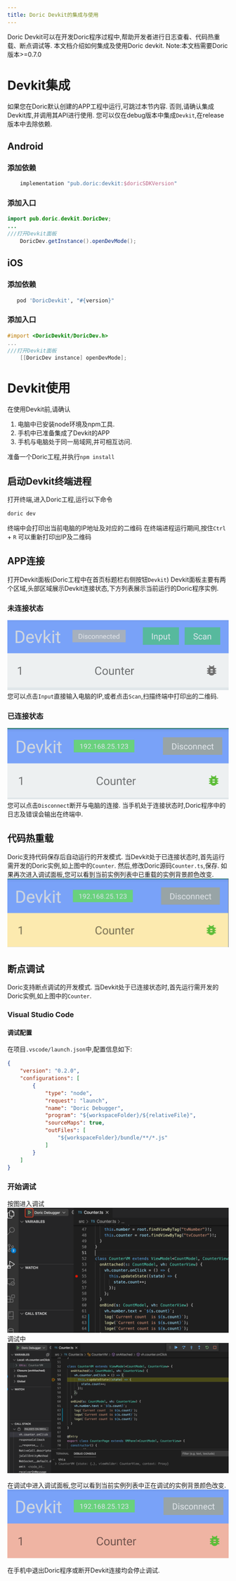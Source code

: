 ```yaml
---
title: Doric Devkit的集成与使用
---
```

Doric Devkit可以在开发Doric程序过程中,帮助开发者进行日志查看、代码热重载、断点调试等.
本文档介绍如何集成及使用Doric devkit.
Note:本文档需要Doric版本>=0.7.0

# Devkit集成
如果您在Doric默认创建的APP工程中运行,可跳过本节内容.
否则,请确认集成Devkit库,并调用其API进行使用.
您可以仅在debug版本中集成`Devkit`,在release版本中去除依赖.
## Android
### 添加依赖
```groovy
    implementation "pub.doric:devkit:$doricSDKVersion"
```
### 添加入口
```java
import pub.doric.devkit.DoricDev;
...
///打开Devkit面板
    DoricDev.getInstance().openDevMode();
```
## iOS
### 添加依赖
```ruby
   pod 'DoricDevkit', "#{version}"
```
### 添加入口
```objectivec
#import <DoricDevkit/DoricDev.h>
...
///打开Devkit面板
    [[DoricDev instance] openDevMode];
```
# Devkit使用
在使用Devkit前,请确认
1. 电脑中已安装node环境及npm工具.
1. 手机中已准备集成了Devkit的APP
1. 手机与电脑处于同一局域网,并可相互访问.

准备一个Doric工程,并执行`npm install`
## 启动Devkit终端进程
打开终端,进入Doric工程,运行以下命令
```bash
doric dev
```
终端中会打印出当前电脑的IP地址及对应的二维码
在终端进程运行期间,按住`Ctrl` + `R` 可以重新打印出IP及二维码
## APP连接
打开Devkit面板(Doric工程中在首页标题栏右侧按钮`Devkit`)
Devkit面板主要有两个区域,头部区域展示Devkit连接状态,下方列表展示当前运行的Doric程序实例.
### 未连接状态
![Disconnected](../image/devkit_1.png)
您可以点击`Input`直接输入电脑的IP,或者点击`Scan`,扫描终端中打印出的二维码.
### 已连接状态
![Connected](../image/devkit_2.png)
您可以点击`Disconnect`断开与电脑的连接.
当手机处于连接状态时,Doric程序中的日志及错误会输出在终端中.
## 代码热重载
Doric支持代码保存后自动运行的开发模式.
当Devkit处于已连接状态时,首先运行需开发的Doric实例,如上图中的`Counter`.
然后,修改Doric源码`Counter.ts`,保存.
如果再次进入调试面板,您可以看到当前实例列表中已重载的实例背景颜色改变.
![Reload](../image/devkit_3.png)

## 断点调试
Doric支持断点调试的开发模式.
当Devkit处于已连接状态时,首先运行需开发的Doric实例,如上图中的`Counter`.

### Visual Studio Code

#### 调试配置
在项目`.vscode/launch.json`中,配置信息如下:
```json
{
    "version": "0.2.0",
    "configurations": [
        {
            "type": "node",
            "request": "launch",
            "name": "Doric Debugger",
            "program": "${workspaceFolder}/${relativeFile}",
            "sourceMaps": true,
            "outFiles": [
                "${workspaceFolder}/bundle/**/*.js"
            ]
        }
    ]
}
```

### 开始调试
按图进入调试
![Debug](../image/devkit_4.png)
调试中
![Debugging](../image/devkit_6.png)

在调试中进入调试面板,您可以看到当前实例列表中正在调试的实例背景颜色改变.
![Reload](../image/devkit_5.png)

在手机中退出Doric程序或断开Devkit连接均会停止调试.
